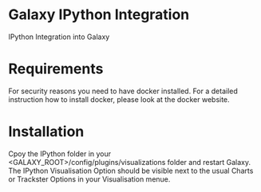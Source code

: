 Galaxy IPython Integration
==========================

IPython Integration into Galaxy


Requirements
============

For security reasons you need to have docker installed.
For a detailed instruction how to install docker, please look at the docker website.

Installation
============

Cpoy the IPython folder in your <GALAXY_ROOT>/config/plugins/visualizations folder and restart Galaxy.
The IPython Visualisation Option should be visible next to the usual Charts or Trackster Options in your Visualisation menue.